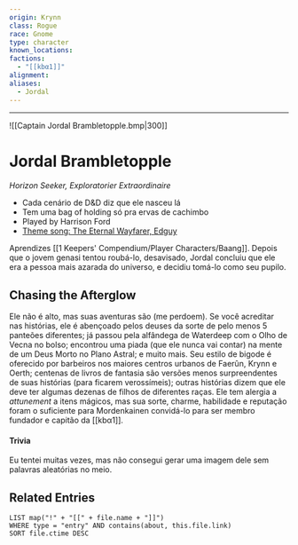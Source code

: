 ```yaml
---
origin: Krynn
class: Rogue
race: Gnome
type: character
known_locations: 
factions:
  - "[[kbα1]]"
alignment: 
aliases:
  - Jordal
---
```



---


 ![[Captain Jordal Brambletopple.bmp|300]] 

# Jordal Brambletopple
*Horizon Seeker, Exploratorier Extraordinaire*

- Cada cenário de D&D diz que ele nasceu lá
- Tem uma bag of holding só pra ervas de cachimbo
- Played by Harrison Ford
- [Theme song: The Eternal Wayfarer, Edguy](https://www.youtube.com/watch?v=uj6xxTmeoSA)

 Aprendizes
[[1 Keepers' Compendium/Player Characters/Baang]]. Depois que o jovem genasi tentou roubá-lo, desavisado, Jordal concluiu que ele era a pessoa mais azarada do universo, e decidiu tomá-lo como seu pupilo.


## Chasing the Afterglow
Ele não é alto, mas suas aventuras são (me perdoem). Se você acreditar nas histórias, ele é abençoado pelos deuses da sorte de pelo menos 5 panteões diferentes; já passou pela alfândega de Waterdeep com o Olho de Vecna no bolso; encontrou uma piada (que ele nunca vai contar) na mente de um Deus Morto no Plano Astral; e muito mais. Seu estilo de bigode é oferecido por barbeiros nos maiores centros urbanos de Faerûn, Krynn e Oerth; centenas de livros de fantasia são versões menos surpreendentes de suas histórias (para ficarem verossímeis); outras histórias dizem que ele deve ter algumas dezenas de filhos de diferentes raças.
Ele tem alergia a _attunement_ a itens mágicos, mas sua sorte, charme, habilidade e reputação foram o suficiente para Mordenkainen convidá-lo para ser membro fundador e capitão da [[kbα1]].
#### Trivia
Eu tentei muitas vezes, mas não consegui gerar uma imagem dele sem palavras aleatórias no meio.

## Related Entries
```dataview
LIST map("!" + "[[" + file.name + "]]")
WHERE type = "entry" AND contains(about, this.file.link)
SORT file.ctime DESC
